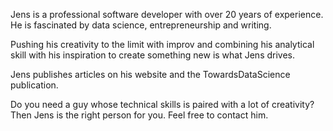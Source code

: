 Jens is a professional software developer with over 20 years of experience. He is fascinated by data science, entrepreneurship and writing. 

Pushing his creativity to the limit with improv and combining his analytical skill with his inspiration to create something new is what Jens drives.

Jens publishes articles on his website and the TowardsDataScience publication.

Do you need a guy whose technical skills is paired with a lot of creativity? 
Then Jens is the right person for you. Feel free to contact him.